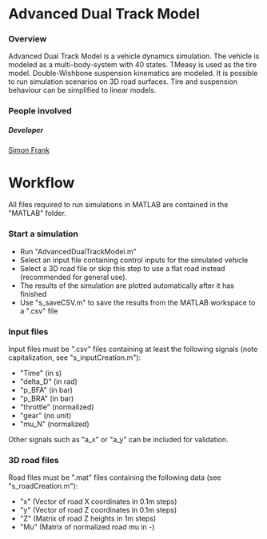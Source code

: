 # Advanced Dual Track Model

### Overview
Advanced Dual Track Model is a vehicle dynamics simulation. The vehicle is modeled as a multi-body-system with 40 states. TMeasy is used as the tire model. 
Double-Wishbone suspension kinematics are modeled. It is possible to run simulation scenarios on 3D road surfaces. 
Tire and suspension behaviour can be simplified to linear models. 

### People involved

##### Developer
[Simon Frank](simon.sf.frank@tum.de)

# Workflow
All files required to run simulations in MATLAB are contained in the "MATLAB" folder. 

### Start a simulation
* Run "AdvancedDualTrackModel.m"
* Select an input file containing control inputs for the simulated vehicle
* Select a 3D road file or skip this step to use a flat road instead (recommended for general use). 
* The results of the simulation are plotted automatically after it has finished
* Use "s_saveCSV.m" to save the results from the MATLAB workspace to a ".csv" file

### Input files
Input files must be ".csv" files containing at least the following signals (note capitalization, see "s_inputCreation.m"): 
* "Time" (in s)
* "delta_D" (in rad)
* "p_BFA" (in bar)
* "p_BRA" (in bar)
* "throttle" (normalized)
* "gear" (no unit)
* "mu_N" (normalized)

Other signals such as "a_x" or "a_y" can be included for validation. 

### 3D road files
Road files must be ".mat" files containing the following data (see "s_roadCreation.m"): 
* "x" (Vector of road X coordinates in 0.1m steps)
* "y" (Vector of road Z coordinates in 0.1m steps)
* "Z" (Matrix of road Z heights in 1m steps)
* "Mu" (Matrix of normalized road mu in -)
